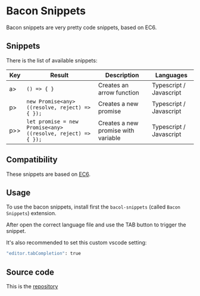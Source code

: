 # Bacon Snippets

Bacon snippets are very pretty code snippets, based on EC6.

## Snippets

There is the list of available snippets:

| Key | Result | Description | Languages |
| --------- | ------ | --------- | ------ |
| a> | ``` () => { } ``` | Creates an arrow function | Typescript / Javascript |
| p> | ``` new Promise<any> ((resolve, reject) => { }); ``` | Creates a new promise | Typescript / Javascript |
| p>> | ``` let promise = new Promise<any> ((resolve, reject) => { }); ``` | Creates a new promise with variable | Typescript / Javascript |

## Compatibility
These snippets are based on [EC6][ec-6].


## Usage
To use the bacon snippets, install first the ``` bacol-snippets ``` (called ``` Bacon Snippets ```) extension.

After open the correct language file and use the TAB button to trigger the snippet.

It's also recommended to set this custom vscode setting:
```sh
"editor.tabCompletion": true
```

## Source code

This is the [repository][git-repo-url]



   [git-repo-url]: <https://github.com/npacucci/bacol-snippets>
   [ec-6]: <http://es6-features.org/#TypedArrays>
